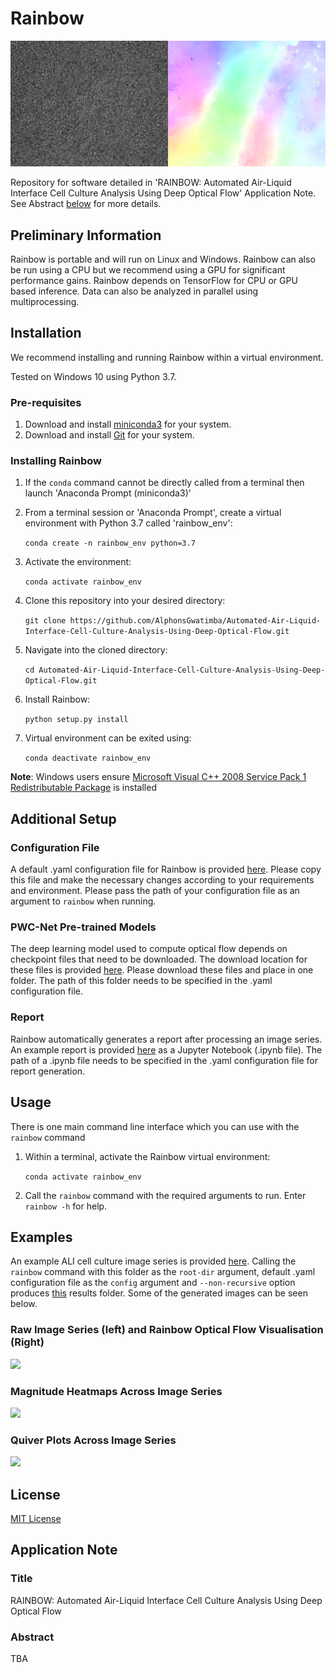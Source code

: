 # Rainbow

![](docs/images/banner_img.png?raw=true "Rainbow")

Repository for software detailed in 'RAINBOW: Automated Air-Liquid Interface Cell Culture Analysis Using Deep Optical Flow' Application Note. See Abstract [below](#application-note-abstract) for more details.

## Preliminary Information

Rainbow is portable and will run on Linux and Windows. Rainbow can also be run using a CPU but we recommend using a GPU for significant performance gains. Rainbow depends on TensorFlow for CPU or GPU based inference. Data can also be analyzed in parallel using multiprocessing.

## Installation

We recommend installing and running Rainbow within a virtual environment.

Tested on Windows 10 using Python 3.7.

### Pre-requisites

1. Download and install [miniconda3](https://docs.conda.io/en/latest/miniconda.html) for your system.
2. Download and install [Git](https://git-scm.com/downloads) for your system.

### Installing Rainbow
1. If the `conda` command cannot be directly called from a terminal then launch 'Anaconda Prompt (miniconda3)'
2. From a terminal session or 'Anaconda Prompt', create a virtual environment with Python 3.7 called 'rainbow_env':

    ```conda create -n rainbow_env python=3.7```

3. Activate the environment:

   ```conda activate rainbow_env```


4. Clone this repository into your desired directory:

   ```git clone https://github.com/AlphonsGwatimba/Automated-Air-Liquid-Interface-Cell-Culture-Analysis-Using-Deep-Optical-Flow.git```

5. Navigate into the cloned directory:

    ```cd Automated-Air-Liquid-Interface-Cell-Culture-Analysis-Using-Deep-Optical-Flow.git```
6. Install Rainbow:

   ```python setup.py install```
7.  Virtual environment can be exited using:

    ```conda deactivate rainbow_env```


**Note**: Windows users ensure [Microsoft Visual C++ 2008 Service Pack 1 Redistributable Package](https://www.microsoft.com/en-US/download/details.aspx?id=26368) is installed


## Additional Setup

### Configuration File

A default .yaml configuration file for Rainbow is provided [here](examples/configs/default_config.yaml). Please copy this file and make the necessary changes according to your requirements and environment. Please pass the path of your configuration file as an argument to ```rainbow``` when running.

### PWC-Net Pre-trained Models

The deep learning model used to compute optical flow depends on checkpoint files that need to be downloaded. The download location for these files is provided [here](rainbow/optical_flow/checkpoints/pwc_net/pwcnet-lg-6-2-multisteps-chairsthingsmix/Checkpoint%20Files%20Download%20Location.txt). Please download these files and place in one folder. The path of this folder needs to be specified in the .yaml configuration file.

### Report

Rainbow automatically generates a report after processing an image series. An example report is provided [here](examples/notebooks/report.ipynb) as a Jupyter Notebook (.ipynb file). The path of a .ipynb file needs to be specified in the .yaml configuration file for report generation.
## Usage

There is one main command line interface which you can use with the ```rainbow``` command

1. Within a terminal, activate the Rainbow virtual environment:

   ```conda activate rainbow_env```

2. Call the `rainbow` command with the required arguments to run. Enter `rainbow -h` for help.

## Examples

An example ALI cell culture image series is provided [here](examples/image_series_1). Calling the `rainbow` command with this folder as the `root-dir` argument, default .yaml configuration file as the `config` argument and `--non-recursive` option produces [this](examples/image_series_1/(tif)%20191018_HNA-ALI_d14.nd2%20-%20191018_HNA-ALI_d14.nd2%20(series%2003)0000_etc) results folder. Some of the generated images can be seen below.

### Raw Image Series (left) and Rainbow Optical Flow Visualisation (Right)

<img src="docs/images/raw_vs_flow.gif"/>

### Magnitude Heatmaps Across Image Series

<img src="docs/images/heatmap.gif" width="600"/>

### Quiver Plots Across Image Series

<img src="docs/images/quiver_plot.gif" width="600"/>

## License

[MIT License](LICENSE)

## Application Note <a name="application-note-abstract"></a>

### Title
RAINBOW: Automated Air-Liquid Interface Cell Culture Analysis Using Deep Optical Flow

### Abstract
TBA
